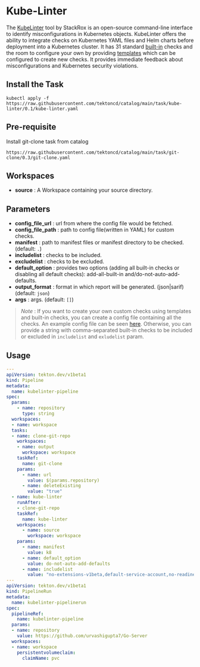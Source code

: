 # Kube-Linter

The [KubeLinter](https://github.com/stackrox/kube-linter) tool by StackRox is an open-source command-line interface to identify misconfigurations in Kubernetes objects. KubeLinter offers the ability to integrate checks on Kubernetes YAML files and Helm charts before deployment into a Kubernetes cluster. It has 31 standard [built-in](https://docs.kubelinter.io/#/generated/checks) checks and the room to configure your own by providing [templates](https://docs.kubelinter.io/#/generated/templates) which can be configured to create new checks. It provides immediate feedback about misconfigurations and Kubernetes security violations.

## Install the Task
```
kubectl apply -f https://raw.githubusercontent.com/tektoncd/catalog/main/task/kube-linter/0.1/kube-linter.yaml
```

## Pre-requisite
Install git-clone task from catalog
```
https://raw.githubusercontent.com/tektoncd/catalog/main/task/git-clone/0.3/git-clone.yaml
```

## Workspaces
* **source** : A Workspace containing your source directory.

## Parameters
* **config_file_url** : url from where the config file would be fetched.
* **config_file_path** : path to config file(written in YAML) for custom checks.
* **manifest** : path to manifest files or manifest directory to be checked. (default: `.`)
* **includelist** : checks to be included.
* **excludelist** : checks to be excluded.
* **default_option** : provides two options (adding all built-in checks or disabling all default checks): add-all-built-in and/do-not-auto-add-defaults.
* **output_format** : format in which report will be generated. (json|sarif) (default: `json`)
* **args** : args. (default: `[]`)

> _Note_ :  If you want to create your own custom checks using templates and built-in checks, you can create a config file containing all the checks. An example config file can be seen [here](https://raw.githubusercontent.com/tektoncd/catalog/main/task/kube-linter/0.1/samples/config_sample2.yaml). Otherwise, you can provide a string with comma-separated built-in checks to be included or excluded in `includelist` and `exludelist` param.

## Usage

```yaml
---
apiVersion: tekton.dev/v1beta1
kind: Pipeline
metadata:
  name: kubelinter-pipeline
spec:
  params:
    - name: repository
      type: string
  workspaces:
  - name: workspace
  tasks:
  - name: clone-git-repo
    workspaces:
    - name: output
      workspace: workspace
    taskRef:
      name: git-clone
    params:
      - name: url
        value: $(params.repository)
      - name: deleteExisting
        value: "true"
  - name: kube-linter
    runAfter:
    - clone-git-repo
    taskRef:
      name: kube-linter
    workspaces:
      - name: source
        workspace: workspace
    params:
      - name: manifest
        value: k8
      - name: default_option
        value: do-not-auto-add-defaults
      - name: includelist
        value: "no-extensions-v1beta,default-service-account,no-readiness-probe"
---
apiVersion: tekton.dev/v1beta1
kind: PipelineRun
metadata:
  name: kubelinter-pipelinerun
spec:
  pipelineRef:
    name: kubelinter-pipeline
  params:
  - name: repository
    value: https://github.com/urvashigupta7/Go-Server
  workspaces:
  - name: workspace
    persistentvolumeclaim:
      claimName: pvc

```